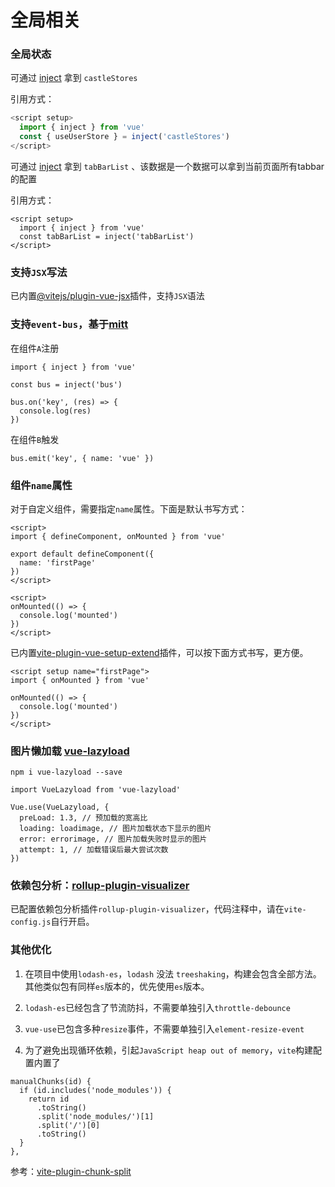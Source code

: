 # 全局相关

### 全局状态
可通过 [inject](https://cn.vuejs.org/guide/components/provide-inject.html) 拿到 `castleStores`

引用方式：
```js
<script setup>
  import { inject } from 'vue'
  const { useUserStore } = inject('castleStores')
</script>
```

可通过 [inject](https://cn.vuejs.org/guide/components/provide-inject.html) 拿到 `tabBarList`  、该数据是一个数据可以拿到当前页面所有tabbar的配置

引用方式：

```
<script setup>
  import { inject } from 'vue'
  const tabBarList = inject('tabBarList')
</script>
```

### 支持`JSX`写法

已内置[@vitejs/plugin-vue-jsx](https://www.npmjs.com/package/@vitejs/plugin-vue-jsx)插件，支持`JSX`语法

### 支持`event-bus`，基于[mitt](https://www.npmjs.com/package/mitt)

在组件`A`注册

```
import { inject } from 'vue'

const bus = inject('bus')

bus.on('key', (res) => {
  console.log(res)
})
```

在组件`B`触发

```
bus.emit('key', { name: 'vue' })
```

### 组件`name`属性

对于自定义组件，需要指定`name`属性。下面是默认书写方式：

```
<script>
import { defineComponent, onMounted } from 'vue'

export default defineComponent({
  name: 'firstPage'
})
</script>

<script>
onMounted(() => {
  console.log('mounted')
})
</script>
```

已内置[vite-plugin-vue-setup-extend](https://www.npmjs.com/package/vite-plugin-vue-setup-extend)插件，可以按下面方式书写，更方便。

```
<script setup name="firstPage">
import { onMounted } from 'vue'

onMounted(() => {
  console.log('mounted')
})
</script>
```

### 图片懒加载 [vue-lazyload](https://blog.csdn.net/muzidigbig/article/details/115376889)

```
npm i vue-lazyload --save
```

```
import VueLazyload from 'vue-lazyload'

Vue.use(VueLazyload, {
  preLoad: 1.3, // 预加载的宽高比
  loading: loadimage, // 图片加载状态下显示的图片
  error: errorimage, // 图片加载失败时显示的图片
  attempt: 1, // 加载错误后最大尝试次数
})
```

### 依赖包分析：[rollup-plugin-visualizer](https://github.com/btd/rollup-plugin-visualizer)

已配置依赖包分析插件`rollup-plugin-visualizer`，代码注释中，请在`vite-config.js`自行开启。

### 其他优化

1. 在项目中使用`lodash-es`，`lodash` 没法 `treeshaking`，构建会包含全部方法。其他类似包有同样`es`版本的，优先使用`es`版本。

2. `lodash-es`已经包含了节流防抖，不需要单独引入`throttle-debounce`

3. `vue-use`已包含多种`resize`事件，不需要单独引入`element-resize-event`

4. 为了避免出现循环依赖，引起`JavaScript heap out of memory`，`vite`构建配置内置了

```
manualChunks(id) {
  if (id.includes('node_modules')) {
    return id
      .toString()
      .split('node_modules/')[1]
      .split('/')[0]
      .toString()
  }
},
```

参考：[vite-plugin-chunk-split](https://github.com/sanyuan0704/vite-plugin-chunk-split)
